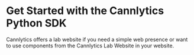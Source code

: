 # Get Started with the Cannlytics Python SDK

Cannlytics offers a lab website if you need a simple web presence or want to use components from the Cannlytics Lab Website in your website.


